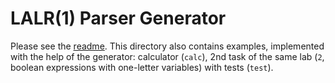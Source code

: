 # LALR(1) Parser Generator

Please see the [readme](https://github.com/NH5pml30/WrigglePie/blob/master/trans/4/4/readme.md).
This directory also contains examples, implemented with the help of the generator: calculator (`calc`), 2nd task of the same lab (`2`, boolean expressions with one-letter variables) with tests (`test`).
